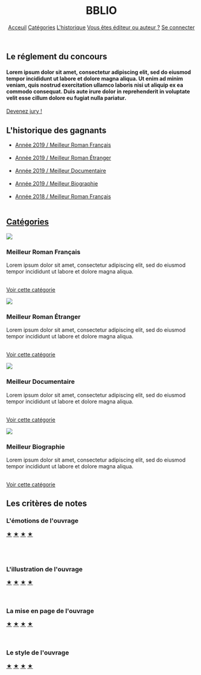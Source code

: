 <!DOCTYPE html>
<html>
	<head>
		<title>BBLIO </title>
		<meta charset="utf-8">
		<meta name="viewport"content="width=device-width, initial-scale=1, user-scalable=no">
		<link rel="stylesheet" href="file:///Users/linemac/Desktop/CSS/BiblioIndex.css">
	</head>
	<body>
		<header>
			<h1> BBLIO</h1>
			<div class="topnav">
				<a class="active" href="#home">Acceuil</a>
				<a href="file:///Users/linemac/Desktop/HTML/BiblioCategorie.html">Catégories</a>
				<a  href="file:///Users/linemac/Desktop/HTML/BiblioHistorique.html">L'historique</a>
				<a href="file:///Users/linemac/Desktop/HTML/BiblioFomulaireEditeur.html">Vous êtes éditeur ou auteur ?</a>
				<a href="file:///Users/linemac/Desktop/HTML/BiblioLogin.html">Se connecter</a>
				<div class="login-container">
					<form action="/action_page.php"></form>
				</div>
			</div>
		</header>
		<section>
			<div class="prez">
				<h2>Le réglement du concours</h2>
				<div class="exp">
					<div class="exp-logo"></div>
					<div class="exp-info">
						<h4>Lorem ipsum dolor sit amet, consectetur adipiscing elit, sed do eiusmod tempor incididunt ut labore et dolore magna aliqua. Ut enim ad minim veniam, quis nostrud exercitation ullamco laboris nisi ut aliquip ex ea commodo consequat. Duis aute irure dolor in reprehenderit in voluptate velit esse cillum dolore eu fugiat nulla pariatur. </h4>
					</div>
					<div class="exp-desc"></div>
				</div>
				<p class="read-more">
					<a href="file:///Users/linemac/Desktop/HTML/BiblioFormuJury.html" class="button">
						Devenez jury !
						<!DOCTYPE html>
						<html lang="en">
							<head>
								<meta charset="UTF-8">
								<meta name="viewport" content="width=device-width, initial-scale=1.0">
								<title>Document</title>
							</head>
							<body></body>
						</html>
					</a>
				</p>
			</div>
			<div class="contact">
				<h2>L'historique des gagnants </h2>
				<ul>
					<li class="read-more">
						<a href="file:///Users/linemac/Desktop/HTML/BiblioHistorique.html" class="button">Année 2019 / Meilleur Roman Français</li>
						<br>
						<li class="read-more">
							<a href="file:///Users/linemac/Desktop/HTML/BiblioHistorique2.html" class="button">Année 2019 / Meilleur Roman Étranger</li>
							<br>
							<li class="read-more">
								<a href="file:///Users/linemac/Desktop/HTML/BiblioHistorique.html" class="button">Année 2019 / Meilleur Documentaire</li>
								<br>
								<li class="read-more">
									<a href="file:///Users/linemac/Desktop/HTML/BiblioHistorique2.html" class="button">Année 2019 / Meilleur Biographie</li>
									<br>
									<li class="read-more">
										<a href="file:///Users/linemac/Desktop/HTML/BiblioHistorique.html" class="button">Année 2018 / Meilleur Roman Français</li>
										<br>
									</ul>
								</div>
							</div>
						</section>
						<section>
							<h2>Catégories </h2>
							<div class="exp">
								<div class="exp-logo">
									<a href="#"><img src="livre2.jpg" ></a>
								</div>
								<div class="exp-desc">
									<h3>Meilleur Roman Français</h3>
									<p>
										Lorem ipsum dolor sit amet, consectetur adipiscing elit, sed do eiusmod tempor incididunt ut labore et dolore magna aliqua.
										<br>
										<br>
										<p class="read-more">
											<a href="file:///Users/linemac/Desktop/HTML/BiblioHistorique.html" class="button">Voir cette catégorie </a>
										</p>
									</p>
								</div>
							</div>
							<div class="exp">
								<div class="exp-logo">
									<a href="#"><img src="livre2.jpg" ></a>
								</div>
								<div class="exp-desc">
									<h3>Meilleur Roman Étranger</h3>
									<p>
										Lorem ipsum dolor sit amet, consectetur adipiscing elit, sed do eiusmod tempor incididunt ut labore et dolore magna aliqua.
										<br>
										<br>
										<p class="read-more">
											<a href="file:///Users/linemac/Desktop/HTML/BiblioHistorique.html" class="button">Voir cette catégorie </a>
										</p>
									</p>
								</div>
							</div>
							<div class="exp">
								<div class="exp-logo">
									<a href="file:///Users/linemac/Desktop/HTML/BiblioHistorique.html"><img src="livre2.jpg" ></a>
								</div>
								<div class="exp-desc">
									<h3>Meilleur Documentaire</h3>
									<p>
										Lorem ipsum dolor sit amet, consectetur adipiscing elit, sed do eiusmod tempor incididunt ut labore et dolore magna aliqua.
										<br>
										<br>
										<p class="read-more">
											<a href="file:///Users/linemac/Desktop/HTML/BiblioHistorique.html" class="button">Voir cette catégorie </a>
										</p>
									</p>
								</div>
							</div>
							<div class="exp">
								<div class="exp-logo">
									<a href="file:///Users/linemac/Desktop/HTML/BiblioHistorique.html"><img src="livre2.jpg" ></a>
								</div>
								<div class="exp-desc">
									<h3>Meilleur Biographie</h3>
									<p>
										Lorem ipsum dolor sit amet, consectetur adipiscing elit, sed do eiusmod tempor incididunt ut labore et dolore magna aliqua.
										<br>
										<br>
										<p class="read-more">
											<a href="file:///Users/linemac/Desktop/HTML/BiblioHistorique.html" class="button">Voir cette catégorie </a>
										</p>
									</p>
								</div>
							</div>
						</section>
						<section>
							<h2>Les critères de notes</h2>
							<h3>L'émotions de l'ouvrage </h3>
							<!--Note avec des étoiles -->
							<div class="rating rating2">
								<a href="#5" title="Donne moi 5 étoiles">★</a>
								<a href="#4" title="Donne moi 4 étoiles">★</a>
								<a href="#3" title="Donne moi 3 étoiles">★</a>
								<a href="#2" title="Donne moi 2 étoiles">★</a>
								<br>
								<br>
							</div>
							<br>
							<br>
							<h3>L'illustration de l'ouvrage </h3>
							<div class="rating rating2">
								<a href="#5" title="Donne moi 5 étoiles">★</a>
								<a href="#4" title="Donne moi 4 étoiles">★</a>
								<a href="#3" title="Donne moi 3 étoiles">★</a>
								<a href="#2" title="Donne moi 2 étoiles">★</a>
							</div>
							<br>
							<br>
							<h3>La mise en page de l'ouvrage </h3>
							<div class="rating rating2">
								<a href="#5" title="Donne moi 5 étoiles">★</a>
								<a href="#4" title="Donne moi 4 étoiles">★</a>
								<a href="#3" title="Donne moi 3 étoiles">★</a>
								<a href="#2" title="Donne moi 2 étoiles">★</a>
							</div>
							<br>
							<br>
							<h3>Le style de l'ouvrage </h3>
							<div class="rating rating2">
								<a href="#5" title="Donne moi 5 étoiles">★</a>
								<a href="#4" title="Donne moi 4 étoiles">★</a>
								<a href="#3" title="Donne moi 3 étoiles">★</a>
								<a href="#2" title="Donne moi 2 étoiles">★</a>
								<!--Note avec des étoiles -->
							</div>
						</section>
						<section>
							<!--ESPACE DÉDIÉ AUX RÉSEAUC SOCIAUX -->
							<script>
								document.write('<a href="https://www.facebook.com/sharer/sharer.php?u='+encodeURIComponent(document.URL)+'"target="_blank"title="Facebook"style="display:inline-block;vertical-align:middle;width:2em;height:2em;border-radius:10%;background:#3b5998;"><svg style="display:block;fill:#fff;height:44%;margin:28% auto;" viewBox="0 -256 864 1664"><path transform="matrix(1,0,0,-1,-95,1280)" d="M 959,1524 V 1260 H 802 q -86,0 -116,-36 -30,-36 -30,-108 V 927 H 949 L 910,631 H 656 V -128 H 350 V 631 H 95 v 296 h 255 v 218 q 0,186 104,288.5 104,102.5 277,102.5 147,0 228,-12 z" /></svg></a> <a href="mailto:?body='+encodeURIComponent(document.URL)+'%0A%0A'+encodeURIComponent(document.querySelector('meta[name=description]')?document.querySelector('meta[name=description]').content:'')+'&subject='+encodeURIComponent(document.title)+'"title="Mail"style="display:inline-block;vertical-align:middle;width:2em;height:2em;border-radius:10%;background:#555;"><svg style="display:block;fill:#fff;height:36%;margin:32% auto;" viewBox="0 -256 1792 1408"><path transform="matrix(1,0,0,-1,0,1024)" d="M 1792,826 V 32 q 0,-66 -47,-113 -47,-47 -113,-47 H 160 Q 94,-128 47,-81 0,-34 0,32 V 826 Q 44,777 101,739 463,493 598,394 655,352 690.5,328.5 726,305 785,280.5 844,256 895,256 h 1 1 q 51,0 110,24.5 59,24.5 94.5,48 35.5,23.5 92.5,65.5 170,123 498,345 57,39 100,87 z m 0,294 q 0,-79 -49,-151 -49,-72 -122,-123 -376,-261 -468,-325 -10,-7 -42.5,-30.5 -32.5,-23.5 -54,-38 Q 1035,438 1004.5,420 974,402 947,393 q -27,-9 -50,-9 h -1 -1 q -23,0 -50,9 -27,9 -57.5,27 -30.5,18 -52,32.5 -21.5,14.5 -54,38 Q 649,514 639,521 548,585 377,703.5 206,822 172,846 110,888 55,961.5 0,1035 0,1098 q 0,78 41.5,130 41.5,52 118.5,52 h 1472 q 65,0 112.5,-47 47.5,-47 47.5,-113 z" /></svg></a> ');
							</script>
							<!--ESPACE DÉDIÉ AUX RÉSEAUC SOCIAUX -->
						</section>
						<footer></footer>
						<script type="text/javascript" src="../JS/BiblioIndex.js"></script>
						<script type="text/javascript" src="https://ajax.googleapis.com/ajax/libs/jquery/1.5.1/jquery.min.js"></script>
					</body>
				</html>
